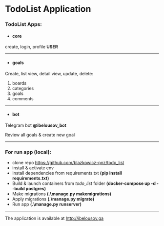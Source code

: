 # TodoList Application
### TodoList Apps:
* #### core 
create, login, profile <b>USER</b> 

***
* #### goals

Create, list view, detail view, update, delete:
1. boards
2. categories
3. goals
4. comments
***
* #### bot
Telegram bot <b>@ibelousov_bot</b>

Review all goals & create new goal
***


### For run app (local):
* clone repo https://github.com/blazkowicz-pnz/todo_list
* install & activate env
* Install dependencies from requirements.txt <b>(pip install requirements.txt)</b>
* Build & launch containers from <i>todo_list</i> folder <b>(docker-compose up -d --build postgres)</b>
* Make migrations <b>(.\manage.py makemigrations)</b> 
* Apply migrations <b>(.\manage.py migrate)</b>
* Run app <b>(.\manage.py runserver)</b>
***

The application is available at http://ibelousov.ga
